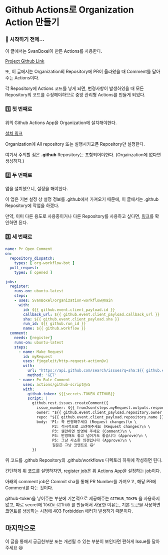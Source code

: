 # Github Actions로 Organization Action 만들기

### 🎊 시작하기 전에...

이 글에서는 SvanBoxel이 만든 Actions를 사용한다.

[Project Github Link](https://github.com/SvanBoxel/organization-workflows)

또, 이 글에서는 Organization의 Repository에 PR이 올라왔을 때 Comment를 달아주는 Actions이다.

각 Repository에 Actions 코드를 넣게 되면, 변경사항이 발생하였을 때 모든 Repository의 코드를 수정해야하므로 중앙 관리형 Actions를 만들게 되었다.

### 1️⃣ 첫 번째로

위의 Github Actions App을 Organization에 설치해야한다.

[설치 링크](https://github.com/apps/organization-workflows)

Organization에 All repository 또는 실행시키고픈 Repository만 설정한다.

여기서 주의할 점은 **.github** Repository는 포함되어야한다. (Orgainzation에 없다면 생성하자.)

### 2️⃣ 두 번째로

앱을 설치했으니, 설정을 해야한다.

이 앱은 기본 설정 상 설정 정보를 .github에서 가져오기 때문에, 이 글에서는 .github Repository에 작업을 하겠다.

만약, 이미 다른 용도로 사용중이거나 다른 Repository를 사용하고 싶다면, [링크](https://github.com/SvanBoxel/organization-workflows/#app-configuration)를 확인하면 된다.

### 3️⃣ 세 번째로

```yaml
name: Pr Open Comment
on:
  repository_dispatch:
    types: [ org-workflow-bot ]
  pull_request:
    types: [ opened ]
    
jobs:
  register:
    runs-on: ubuntu-latest
    steps:
    - uses: SvanBoxel/organization-workflow@main
      with:
        id: ${{ github.event.client_payload.id }}
        callback_url: ${{ github.event.client_payload.callback_url }}
        sha: ${{ github.event.client_payload.sha }}
        run_id: ${{ github.run_id }}
        name: ${{ github.workflow }}
  comment:
    needs: [register]
    runs-on: ubuntu-latest
    steps:
      - name: Make Request
        id: myRequest
        uses: fjogeleit/http-request-action@v1
        with:
          url: "https://api.github.com/search/issues?q=sha:${{ github.event.client_payload.sha }}"
          method: 'GET'
      - name: Pn Rule Comment
        uses: actions/github-script@v5
        with:
          github-token: ${{secrets.TOKEN_GITHUB}}
          script: |
            github.rest.issues.createComment({
              issue_number: ${{ fromJson(steps.myRequest.outputs.response).items[0].number }},
              owner: "${{ github.event.client_payload.repository.owner }}",
              repo: "${{ github.event.client_payload.repository.name }}",
              body: 'P1: 꼭 반영해주세요 (Request changes)\n \
                     P2: 적극적으로 고려해주세요 (Request changes)\n \
                     P3: 웬만하면 반영해 주세요 (Comment)\n \
                     P4: 반영해도 좋고 넘어가도 좋습니다 (Approve)\n \
                     P5: 그냥 사소한 의견입니다 (Approve)\n \
                     질문은 그냥 코멘트로 😃'
            })
```

위 코드를 .github Repository의 .github/workflows 디렉토리 하위에 작성하면 된다.

간단하게 위 코드를 설명하자면, register job은 위 Actions App을 설정하는 job이다.

아래의 comment job은 Commit sha를 통해 PR Number를 가져오고, 해당 PR에 Comment를 다는 것이다.

github-token을 넣어주는 부분에 기본적으로 제공해주는 `GITHUB_TOKEN` 을 사용하지 않고, 따로 secret에 `TOKEN_GITHUB` 를 만들어서 사용한 이유는, 기본 토큰을 사용하면 코멘트를 생성하는 시점에 403 Forbidden 에러가 발생하기 때문이다.

## 마지막으로

이 글을 통해서 궁금한부분 또는 개선될 수 있는 부분이 보인다면 편하게 Issue를 달아주세요 😃